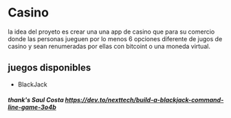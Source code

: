 # Casino
la idea del proyeto es crear una una app de casino que para su comercio donde las personas jueguen por lo menos 6 opciones diferente de jugos de casino y sean renumeradas por ellas con bitcoint o una moneda virtual.

## juegos disponibles

* BlackJack

##### thank's Saul Costa  https://dev.to/nexttech/build-a-blackjack-command-line-game-3o4b